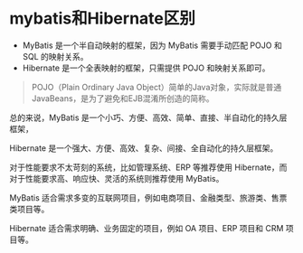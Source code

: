 # mybatis和Hibernate区别

- MyBatis 是一个半自动映射的框架，因为 MyBatis 需要手动匹配 POJO 和 SQL 的映射关系。
- Hibernate 是一个全表映射的框架，只需提供 POJO 和映射关系即可。

> POJO（Plain Ordinary Java Object）简单的Java对象，实际就是普通JavaBeans，是为了避免和EJB混淆所创造的简称。

总的来说，MyBatis 是一个小巧、方便、高效、简单、直接、半自动化的持久层框架，

Hibernate 是一个强大、方便、高效、复杂、间接、全自动化的持久层框架。

对于性能要求不太苛刻的系统，比如管理系统、ERP 等推荐使用 Hibernate，而对于性能要求高、响应快、灵活的系统则推荐使用 MyBatis。

MyBatis 适合需求多变的互联网项目，例如电商项目、金融类型、旅游类、售票类项目等。

Hibernate 适合需求明确、业务固定的项目，例如 OA 项目、ERP 项目和 CRM 项目等。